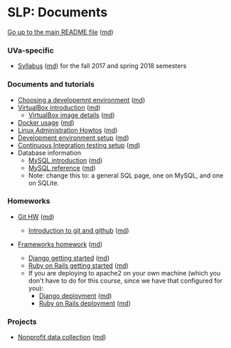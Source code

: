 SLP: Documents
==============

[Go up to the main README file](../README.html) ([md](../README.md))

### UVa-specific

- [Syllabus](../uva/syllabus.html) ([md](../uva/syllabus.md)) for the fall 2017 and spring 2018 semesters

### Documents and tutorials

- [Choosing a developemnt environment](choosing-dev-env.html) ([md](choosing-dev-env.md))
- [VirtualBox introduction](virtualbox-intro.html) ([md](virtualbox-intro.md))
    - [VirtualBox image details](virtualbox-image-details.html) ([md](virtualbox-image-details.md))
- [Docker usage](docker-usage.html) ([md](docker-usage.md))
- [Linux Administration Howtos](linux-admin-howtos.html) ([md](linux-admin-howtos.md))
- [Development environment setup](dev-env-setup.html) ([md](dev-env-setup.md))
- [Continuous Integration testing setup](ci-setup.html) ([md](ci-setup.md))
- Database information
    - [MySQL introduction](mysql-intro.html) ([md](mysql-intro.md))
    - [MySQL reference](mysql-reference.html) ([md](mysql-reference.md))
    - Note: change this to: a general SQL page, one on MySQL, and one on SQLite.

### Homeworks

- [Git HW](hw-git.html) ([md](hw-git.md))
    - [Introduction to git and github](git-intro.html) ([md](git-intro.md))

- [Frameworks homework](hw-frameworks.html) ([md](framework-hw.md))
    - [Django getting started](django-getting-started.html) ([md](django-getting-started.md))
	- [Ruby on Rails getting started](rubyrails-getting-started.html) ([md](rubyrails-getting-started.md))
	- If you are deploying to apache2 on your own machine (which you don't have to do for this course, since we have that configured for you):
        - [Django deployment](django-deployment.html) ([md](django-deployment.md))
        - [Ruby on Rails deployment](rubyrails-deployment.html) ([md](rubyrails-deployment.md))


### Projects

- [Nonprofit data collection](project-nonprofit-data-collection.html) ([md](project-nonprofit-data-collection.md))
